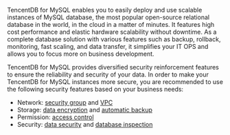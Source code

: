 
TencentDB for MySQL enables you to easily deploy and use scalable instances of MySQL database, the most popular open-source relational database in the world, in the cloud in a matter of minutes. It features high cost performance and elastic hardware scalability without downtime. As a complete database solution with various features such as backup, rollback, monitoring, fast scaling, and data transfer, it simplifies your IT OPS and allows you to focus more on business development.

TencentDB for MySQL provides diversified security reinforcement features to ensure the reliability and security of your data. In order to make your TencentDB for MySQL instances more secure, you are recommended to use the following security features based on your business needs:
- Network: [security group](https://intl.cloud.tencent.com/document/product/236/14470) and [VPC](https://intl.cloud.tencent.com/document/product/215/535)
- Storage: [data encryption](https://intl.cloud.tencent.com/document/product/236/38491) and [automatic backup](https://intl.cloud.tencent.com/document/product/236/37796)
- Permission: [access control](https://intl.cloud.tencent.com/document/product/236/35296)
- Security: [data security](https://cloud.tencent.com/document/product/236/53652) and [database inspection](https://cloud.tencent.com/document/product/236/53653)

